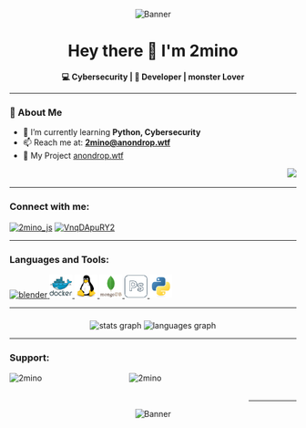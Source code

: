 <p align="center">
  <img src="https://anondrop.wtf/anondrop-poster.png" alt="Banner" width="600"/>
</p>

<h1 align="center">Hey there 👋 I'm 2mino </h1>

<p align="center">
  <b>💻 Cybersecurity | 🚀 Developer | monster Lover</b>
</p>

---

### 🚀 About Me
- 🌱 I’m currently learning **Python, Cybersecurity**
- 📫 Reach me at: **2mino@anondrop.wtf**
-  👻 My Project [anondrop.wtf](https://anondrop.wtf)
<div align="right">
  <img height="200" src="https://media.discordapp.net/attachments/1354906572681252980/1405886392415813805/navi.png?ex=68a0753c&is=689f23bc&hm=9e0d8b8fe9c2aa3d495d44b9f2757bf492aa10dd88a65fc985fbc2acb63b895f&=&width=615&height=615"  />
</div>

---

<h3 align="left">Connect with me:</h3>
<p align="left">
<a href="https://www.youtube.com/c/2mino_js" target="blank"><img align="center" src="https://raw.githubusercontent.com/rahuldkjain/github-profile-readme-generator/master/src/images/icons/Social/youtube.svg" alt="2mino_js" height="30" width="40" /></a>
<a href="https://discord.gg/VnqDApuRY2" target="blank"><img align="center" src="https://raw.githubusercontent.com/rahuldkjain/github-profile-readme-generator/master/src/images/icons/Social/discord.svg" alt="VnqDApuRY2" height="30" width="40" /></a>
</p>


---

<h3 align="left">Languages and Tools:</h3>
<p align="left"> <a href="https://www.blender.org/" target="_blank" rel="noreferrer"> <img src="https://download.blender.org/branding/community/blender_community_badge_white.svg" alt="blender" width="40" height="40"/> </a> <a href="https://www.docker.com/" target="_blank" rel="noreferrer"> <img src="https://raw.githubusercontent.com/devicons/devicon/master/icons/docker/docker-original-wordmark.svg" alt="docker" width="40" height="40"/> </a> <a href="https://www.linux.org/" target="_blank" rel="noreferrer"> <img src="https://raw.githubusercontent.com/devicons/devicon/master/icons/linux/linux-original.svg" alt="linux" width="40" height="40"/> </a> <a href="https://www.mongodb.com/" target="_blank" rel="noreferrer"> <img src="https://raw.githubusercontent.com/devicons/devicon/master/icons/mongodb/mongodb-original-wordmark.svg" alt="mongodb" width="40" height="40"/> </a> <a href="https://www.photoshop.com/en" target="_blank" rel="noreferrer"> <img src="https://raw.githubusercontent.com/devicons/devicon/master/icons/photoshop/photoshop-line.svg" alt="photoshop" width="40" height="40"/> </a> <a href="https://www.python.org" target="_blank" rel="noreferrer"> <img src="https://raw.githubusercontent.com/devicons/devicon/master/icons/python/python-original.svg" alt="python" width="40" height="40"/> </a> </p>

---

###

<div align="center">
  <img src="https://github-readme-stats.vercel.app/api?username=2mino-dev&hide_title=false&hide_rank=false&show_icons=true&include_all_commits=true&count_private=true&disable_animations=false&theme=dracula&locale=en&hide_border=false&order=1" height="150" alt="stats graph"  />
  <img src="https://github-readme-stats.vercel.app/api/top-langs?username=2mino-dev&locale=en&hide_title=false&layout=compact&card_width=320&langs_count=5&theme=dracula&hide_border=false&order=2" height="150" alt="languages graph"  />
</div>

---

<h3 align="left">Support:</h3>
<p><a href="https://www.buymeacoffee.com/2mino"> <img align="left" src="https://cdn.buymeacoffee.com/buttons/v2/default-yellow.png" height="50" width="210" alt="2mino" /></a><a href="https://ko-fi.com/2mino"> <img align="left" src="https://cdn.ko-fi.com/cdn/kofi3.png?v=3" height="50" width="210" alt="2mino" /></a></p><br><br>

---

<p align="center">
  <img src="https://i.pinimg.com/736x/39/f4/75/39f475eb7cb216086654b4137a6cf9bc.jpg" alt="Banner" width="600"/>
</p>
